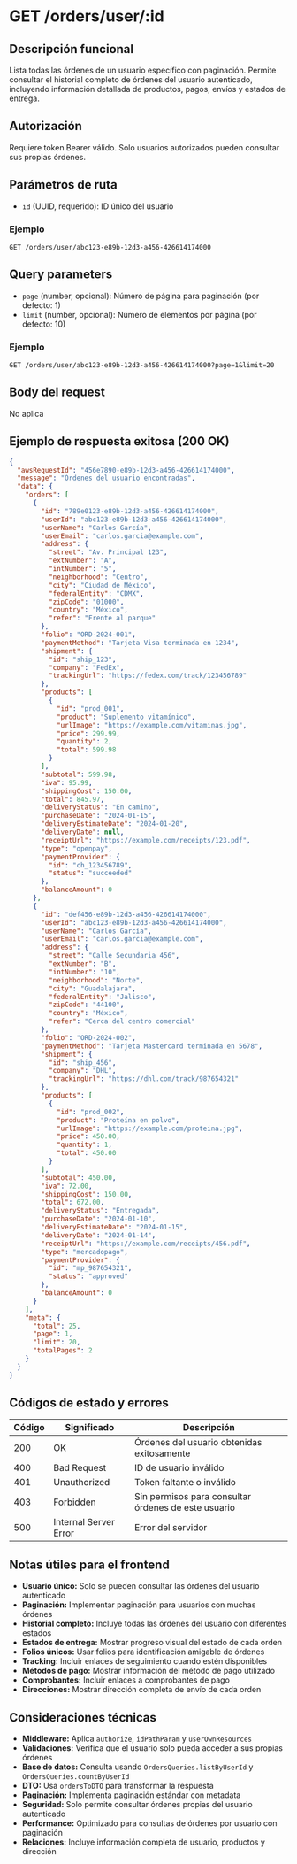 # GET /orders/user/:id

## Descripción funcional

Lista todas las órdenes de un usuario específico con paginación. Permite consultar el historial completo de órdenes del usuario autenticado, incluyendo información detallada de productos, pagos, envíos y estados de entrega.

## Autorización

Requiere token Bearer válido. Solo usuarios autorizados pueden consultar sus propias órdenes.

## Parámetros de ruta

- `id` (UUID, requerido): ID único del usuario

### Ejemplo
```
GET /orders/user/abc123-e89b-12d3-a456-426614174000
```

## Query parameters

- `page` (number, opcional): Número de página para paginación (por defecto: 1)
- `limit` (number, opcional): Número de elementos por página (por defecto: 10)

### Ejemplo
```
GET /orders/user/abc123-e89b-12d3-a456-426614174000?page=1&limit=20
```

## Body del request

No aplica

## Ejemplo de respuesta exitosa (200 OK)

```json
{
  "awsRequestId": "456e7890-e89b-12d3-a456-426614174000",
  "message": "Órdenes del usuario encontradas",
  "data": {
    "orders": [
      {
        "id": "789e0123-e89b-12d3-a456-426614174000",
        "userId": "abc123-e89b-12d3-a456-426614174000",
        "userName": "Carlos García",
        "userEmail": "carlos.garcia@example.com",
        "address": {
          "street": "Av. Principal 123",
          "extNumber": "A",
          "intNumber": "5",
          "neighborhood": "Centro",
          "city": "Ciudad de México",
          "federalEntity": "CDMX",
          "zipCode": "01000",
          "country": "México",
          "refer": "Frente al parque"
        },
        "folio": "ORD-2024-001",
        "paymentMethod": "Tarjeta Visa terminada en 1234",
        "shipment": {
          "id": "ship_123",
          "company": "FedEx",
          "trackingUrl": "https://fedex.com/track/123456789"
        },
        "products": [
          {
            "id": "prod_001",
            "product": "Suplemento vitamínico",
            "urlImage": "https://example.com/vitaminas.jpg",
            "price": 299.99,
            "quantity": 2,
            "total": 599.98
          }
        ],
        "subtotal": 599.98,
        "iva": 95.99,
        "shippingCost": 150.00,
        "total": 845.97,
        "deliveryStatus": "En camino",
        "purchaseDate": "2024-01-15",
        "deliveryEstimateDate": "2024-01-20",
        "deliveryDate": null,
        "receiptUrl": "https://example.com/receipts/123.pdf",
        "type": "openpay",
        "paymentProvider": {
          "id": "ch_123456789",
          "status": "succeeded"
        },
        "balanceAmount": 0
      },
      {
        "id": "def456-e89b-12d3-a456-426614174000",
        "userId": "abc123-e89b-12d3-a456-426614174000",
        "userName": "Carlos García",
        "userEmail": "carlos.garcia@example.com",
        "address": {
          "street": "Calle Secundaria 456",
          "extNumber": "B",
          "intNumber": "10",
          "neighborhood": "Norte",
          "city": "Guadalajara",
          "federalEntity": "Jalisco",
          "zipCode": "44100",
          "country": "México",
          "refer": "Cerca del centro comercial"
        },
        "folio": "ORD-2024-002",
        "paymentMethod": "Tarjeta Mastercard terminada en 5678",
        "shipment": {
          "id": "ship_456",
          "company": "DHL",
          "trackingUrl": "https://dhl.com/track/987654321"
        },
        "products": [
          {
            "id": "prod_002",
            "product": "Proteína en polvo",
            "urlImage": "https://example.com/proteina.jpg",
            "price": 450.00,
            "quantity": 1,
            "total": 450.00
          }
        ],
        "subtotal": 450.00,
        "iva": 72.00,
        "shippingCost": 150.00,
        "total": 672.00,
        "deliveryStatus": "Entregada",
        "purchaseDate": "2024-01-10",
        "deliveryEstimateDate": "2024-01-15",
        "deliveryDate": "2024-01-14",
        "receiptUrl": "https://example.com/receipts/456.pdf",
        "type": "mercadopago",
        "paymentProvider": {
          "id": "mp_987654321",
          "status": "approved"
        },
        "balanceAmount": 0
      }
    ],
    "meta": {
      "total": 25,
      "page": 1,
      "limit": 20,
      "totalPages": 2
    }
  }
}
```

## Códigos de estado y errores

| Código | Significado | Descripción |
|--------|-------------|-------------|
| 200 | OK | Órdenes del usuario obtenidas exitosamente |
| 400 | Bad Request | ID de usuario inválido |
| 401 | Unauthorized | Token faltante o inválido |
| 403 | Forbidden | Sin permisos para consultar órdenes de este usuario |
| 500 | Internal Server Error | Error del servidor |

## Notas útiles para el frontend

- **Usuario único:** Solo se pueden consultar las órdenes del usuario autenticado
- **Paginación:** Implementar paginación para usuarios con muchas órdenes
- **Historial completo:** Incluye todas las órdenes del usuario con diferentes estados
- **Estados de entrega:** Mostrar progreso visual del estado de cada orden
- **Folios únicos:** Usar folios para identificación amigable de órdenes
- **Tracking:** Incluir enlaces de seguimiento cuando estén disponibles
- **Métodos de pago:** Mostrar información del método de pago utilizado
- **Comprobantes:** Incluir enlaces a comprobantes de pago
- **Direcciones:** Mostrar dirección completa de envío de cada orden

## Consideraciones técnicas

- **Middleware:** Aplica `authorize`, `idPathParam` y `userOwnResources`
- **Validaciones:** Verifica que el usuario solo pueda acceder a sus propias órdenes
- **Base de datos:** Consulta usando `OrdersQueries.listByUserId` y `OrdersQueries.countByUserId`
- **DTO:** Usa `ordersToDTO` para transformar la respuesta
- **Paginación:** Implementa paginación estándar con metadata
- **Seguridad:** Solo permite consultar órdenes propias del usuario autenticado
- **Performance:** Optimizado para consultas de órdenes por usuario con paginación
- **Relaciones:** Incluye información completa de usuario, productos y dirección
